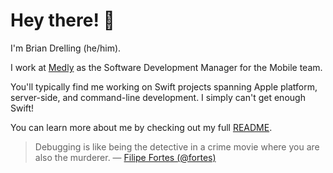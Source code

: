 # Hey there! 👋

I'm Brian Drelling (he/him).

I work at [Medly](https://medly.com/) as the Software Development Manager for the Mobile team.

You'll typically find me working on Swift projects spanning Apple platform, server-side, and command-line development. I simply can't get enough Swift!

You can learn more about me by checking out my full [README](https://github.com/bdrelling/README).

> Debugging is like being the detective in a crime movie where you are also the murderer.
> &mdash; [Filipe Fortes (@fortes)](https://twitter.com/fortes/status/399339918213652480)